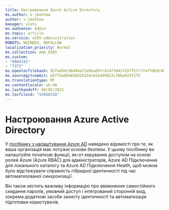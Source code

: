 ```yaml
---
title: Настроювання Azure Active Directory
ms.author: v-jmathew
author: v-jmathew
manager: scotv
ms.audience: Admin
ms.topic: article
ms.service: o365-administration
ROBOTS: NOINDEX, NOFOLLOW
localization_priority: Normal
ms.collection: Adm_O365
ms.custom:
- "9004192"
- "7373"
ms.openlocfilehash: 92fadd9c98494af1a9ead97c414f3d417d37f57c77affdb9c9b3568dff4b889d
ms.sourcegitcommit: b5f7da89a650d2915dc652449623c78be6247175
ms.translationtype: MT
ms.contentlocale: uk-UA
ms.lasthandoff: 08/05/2021
ms.locfileid: "53958210"
---
```

# <a name="set-up-azure-active-directory"></a>Настроювання Azure Active Directory

У [посібнику з налаштування Azure AD](https://go.microsoft.com/fwlink/?linkid=2134390) наведено відомості про те, як ваша організація має потужні основи безпеки. У цьому посібнику ви налаштуйте початкові функції, як-от керування доступом на основі ролей Azure (Azure RBAC) для адміністраторів, Azure AD Підключення для локального каталогу та Azure AD Підключення Health, щоб можна було відстежувати справність гібридної ідентичності під час автоматизованої синхронізації.

Він також містить важливу інформацію про ввімкнення самостійного скидання паролів, умовний доступ і інтегрований сторонній вхід, зокрема додаткові засоби захисту ідентичності та автоматизація підготовки користувачів.
